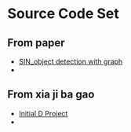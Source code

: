 # Source Code Set
## From paper
* [SIN_object detection with graph](www.baidu.com)
* 
## From xia ji ba gao
* [Initial D Project](https://github.com/hikaruzzz/Triple-Head-Based-Repository-of-Paper-Development/tree/master/cv2_motion_detector)
* 
